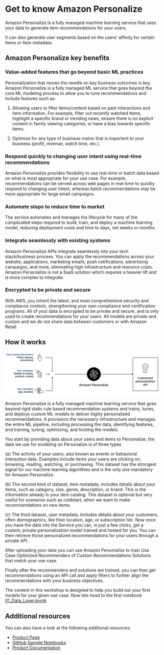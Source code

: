 # Get to know Amazon Personalize

Amazon Personalize is a fully managed machine learning service that uses your data to generate item recommendations for your users. 

It can also generate user segments based on the users' affinity for certain items or item metadata.


## Amazon Personalize key benefits 

### Value-added features that go beyond basic ML practices 
Personalization that moves the needle on key business outcomes is key. Amazon Personalize is a fully managed ML service that goes beyond the core ML modeling process to allow you to tune recommendations and include features such as: 

1. Allowing users to filter items/content based on past interactions and item information. For example, filter out recently watched items, highlight a specific brand or trending news, ensure there is no explicit content in family viewing categories, or have a bias towards specific items.

2. Optimize for any type of business metric that is important to your business (profit, revenue, watch time, etc.).


### Respond quickly to changing user intent using real-time recommendations
Amazon Personalize provides flexibility to use real-time or batch data based on what is most appropriate for your use case. For example, recommendations can be served across web pages in real-time to quickly respond to changing user intent, whereas batch recommendations may be more appropriate for large email campaigns.

### Automate steps to reduce time to market
The service automates and manages the lifecycle for many of the complicated steps required to build, train, and deploy a machine learning model, reducing deployment costs and time to days, not weeks or months. 

### Integrate seamlessly with existing systems
Amazon Personalize APIs integrate seamlessly into your tech stack/business process. You can apply the recommendations across your website, applications, marketing emails, push notifications, advertising campaigns, and more, eliminating high infrastructure and resource costs. Amazon Personalize is not a SaaS solution which requires a heavier lift and is more complex to integrate. 


### Encrypted to be private and secure
With AWS, you inherit the latest, and most comprehensive security and compliance controls, strengthening your own compliance and certification programs. All of your data is encrypted to be private and secure, and is only used to create recommendations for your users. All models are private and custom and we do not share data between customers or with Amazon Retail. 

## How it works

![StackWizard](images/00_Introduction_how_it_works.png)

Amazon Personalize is a fully managed machine learning service that goes beyond rigid static rule based recommendation systems and trains, tunes, and deploys custom ML models to deliver highly personalized recommendations. It provisions the necessary infrastructure and manages the entire ML pipeline, including processing the data, identifying features, and training, tuning, optimizing, and hosting the models.

You start by providing data about your users and items to Personalize; the data we use for modeling on Personalize is of three types 

(a) The activity of your users, also known as events or behavioral interaction data. Examples include items your users are clicking on, browsing, reading, watching, or purchasing. This dataset has the strongest signal for our machine learning algorithms and is the only one mandatory for Amazon Personalize.

(b) The second kind of dataset, item metadata, includes details about your items, such as category, size, genre, description, or brand. This is the information already in your item catalog. This dataset is optional but very useful for scenarios such as coldstart, when we want to make recommendations on new items.

(c) The third dataset, user metadata, includes details about your customers, often demographics, like their location, age, or subscription tier. Now once you have the data into the Service you can, in just a few clicks, get a custom, private personalization model trained and hosted for you. You can then retrieve those personalized recommendations for your users through a private API.

After uploading your data you can use Amazon Personalize to train Use Case Optimized Recommenders of Custom Recommendations Solutions that match your use case. 

Finally after the recommenders and solutions are trained, you can then get recommendations using an API call and apply filters to further align the recommendations with your business objectives.

The content in this workshop is designed to help you build out your first models for your given use case. Now lets head to the first notebook [01_Data_Layer.ipynb](./01_Data_Layer.ipynb)

## Additional resources

You can also have a look at the following additional resources:

* [Product Page](https://aws.amazon.com/personalize/)
* [GitHub Sample Notebooks](https://github.com/aws-samples/amazon-personalize-samples)
* [Product Documentation](https://docs.aws.amazon.com/personalize/latest/dg/what-is-personalize.html)


